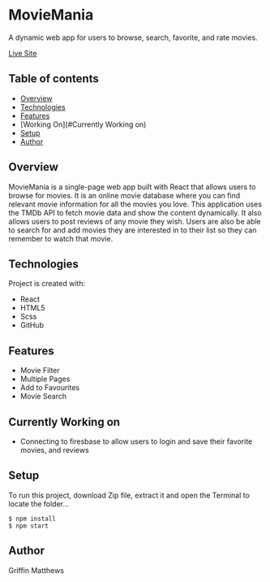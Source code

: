 # MovieMania
A dynamic web app for users to browse, search, favorite, and rate movies.

[Live Site](https://darling-truffle-b03a99.netlify.app/)

## Table of contents
* [Overview](#overview)
* [Technologies](#technologies)
* [Features](#features)
* [Working On](#Currently Working on)
* [Setup](#setup)
* [Author](#author)

## Overview
MovieMania is a single-page web app built with React that allows users to browse for movies. It is an online movie database where you can find relevant movie information for all the movies you love. This application uses the TMDb API to fetch movie data and show the content dynamically. It also allows users to post reviews of any movie they wish. Users are also be able to search for and add movies they are interested in to their list so they can remember to watch that movie.


## Technologies
Project is created with:
* React
* HTML5
* Scss
* GitHub

## Features
- Movie Filter
- Multiple Pages
- Add to Favourites
- Movie Search

## Currently Working on
- Connecting to firesbase to allow users to login and save their favorite movies, and reviews

## Setup
To run this project, download Zip file, extract it and open the Terminal to locate the folder...

```
$ npm install
$ npm start
```

## Author
Griffin Matthews
